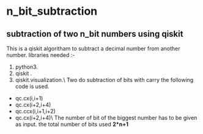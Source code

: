 # n_bit_subtraction
## subtraction of two n_bit numbers using qiskit
This is a qiskit algoritham to subtract a decimal number from another number.
libraries needed :-
  1. python3.
  2. qiskit .
  3. qiskit.visualization.\ Two do subtraction of bits with carry the following code is used.
- qc.cx(i,i+1)
- qc.cx(i+2,i+4)
- qc.ccx(i,i+1,i+2)
- qc.cx(i+2,i+4)\ The number of bit of the biggest number has to be given as input.
the total number of bits used **2*n+1**
